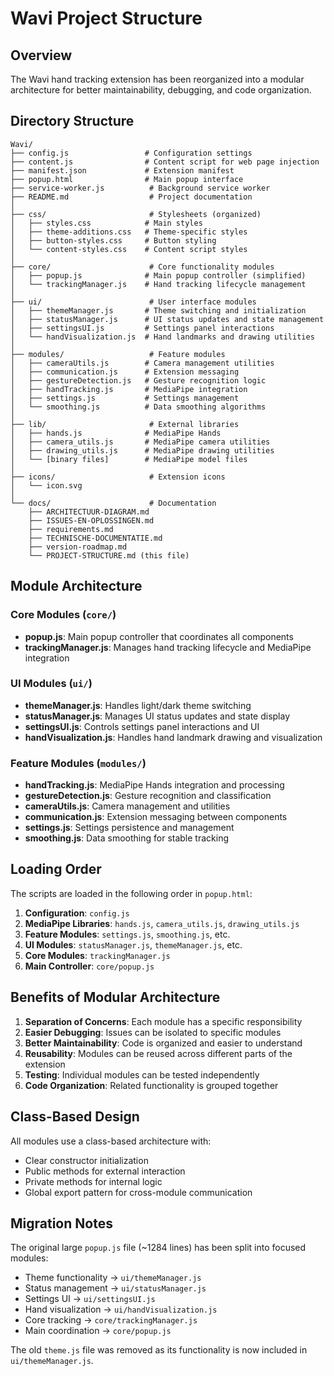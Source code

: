 # Wavi Project Structure

## Overview
The Wavi hand tracking extension has been reorganized into a modular architecture for better maintainability, debugging, and code organization.

## Directory Structure

```
Wavi/
├── config.js                 # Configuration settings
├── content.js                # Content script for web page injection
├── manifest.json             # Extension manifest
├── popup.html                # Main popup interface
├── service-worker.js          # Background service worker
├── README.md                  # Project documentation
│
├── css/                       # Stylesheets (organized)
│   ├── styles.css            # Main styles
│   ├── theme-additions.css   # Theme-specific styles
│   ├── button-styles.css     # Button styling
│   └── content-styles.css    # Content script styles
│
├── core/                      # Core functionality modules
│   ├── popup.js              # Main popup controller (simplified)
│   └── trackingManager.js    # Hand tracking lifecycle management
│
├── ui/                        # User interface modules
│   ├── themeManager.js       # Theme switching and initialization
│   ├── statusManager.js      # UI status updates and state management
│   ├── settingsUI.js         # Settings panel interactions
│   └── handVisualization.js  # Hand landmarks and drawing utilities
│
├── modules/                   # Feature modules
│   ├── cameraUtils.js        # Camera management utilities
│   ├── communication.js      # Extension messaging
│   ├── gestureDetection.js   # Gesture recognition logic
│   ├── handTracking.js       # MediaPipe integration
│   ├── settings.js           # Settings management
│   └── smoothing.js          # Data smoothing algorithms
│
├── lib/                       # External libraries
│   ├── hands.js              # MediaPipe Hands
│   ├── camera_utils.js       # MediaPipe camera utilities
│   ├── drawing_utils.js      # MediaPipe drawing utilities
│   └── [binary files]        # MediaPipe model files
│
├── icons/                     # Extension icons
│   └── icon.svg
│
└── docs/                      # Documentation
    ├── ARCHITECTUUR-DIAGRAM.md
    ├── ISSUES-EN-OPLOSSINGEN.md
    ├── requirements.md
    ├── TECHNISCHE-DOCUMENTATIE.md
    ├── version-roadmap.md
    └── PROJECT-STRUCTURE.md (this file)
```

## Module Architecture

### Core Modules (`core/`)
- **popup.js**: Main popup controller that coordinates all components
- **trackingManager.js**: Manages hand tracking lifecycle and MediaPipe integration

### UI Modules (`ui/`)
- **themeManager.js**: Handles light/dark theme switching
- **statusManager.js**: Manages UI status updates and state display
- **settingsUI.js**: Controls settings panel interactions and UI
- **handVisualization.js**: Handles hand landmark drawing and visualization

### Feature Modules (`modules/`)
- **handTracking.js**: MediaPipe Hands integration and processing
- **gestureDetection.js**: Gesture recognition and classification
- **cameraUtils.js**: Camera management and utilities
- **communication.js**: Extension messaging between components
- **settings.js**: Settings persistence and management
- **smoothing.js**: Data smoothing for stable tracking

## Loading Order

The scripts are loaded in the following order in `popup.html`:

1. **Configuration**: `config.js`
2. **MediaPipe Libraries**: `hands.js`, `camera_utils.js`, `drawing_utils.js`
3. **Feature Modules**: `settings.js`, `smoothing.js`, etc.
4. **UI Modules**: `statusManager.js`, `themeManager.js`, etc.
5. **Core Modules**: `trackingManager.js`
6. **Main Controller**: `core/popup.js`

## Benefits of Modular Architecture

1. **Separation of Concerns**: Each module has a specific responsibility
2. **Easier Debugging**: Issues can be isolated to specific modules
3. **Better Maintainability**: Code is organized and easier to understand
4. **Reusability**: Modules can be reused across different parts of the extension
5. **Testing**: Individual modules can be tested independently
6. **Code Organization**: Related functionality is grouped together

## Class-Based Design

All modules use a class-based architecture with:
- Clear constructor initialization
- Public methods for external interaction
- Private methods for internal logic
- Global export pattern for cross-module communication

## Migration Notes

The original large `popup.js` file (~1284 lines) has been split into focused modules:
- Theme functionality → `ui/themeManager.js`
- Status management → `ui/statusManager.js`
- Settings UI → `ui/settingsUI.js`
- Hand visualization → `ui/handVisualization.js`
- Core tracking → `core/trackingManager.js`
- Main coordination → `core/popup.js`

The old `theme.js` file was removed as its functionality is now included in `ui/themeManager.js`.
